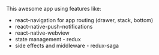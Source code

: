 This awesome app using features like:
 - react-navigation for app routing (drawer, stack, bottom)
 - react-native-push-notifications
 - react-native-webview
 - state management - redux
 - side effects and middleware - redux-saga
